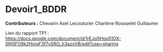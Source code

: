 # Devoir1_BDDR
**Contributeurs :**
Chevarin Axel
Lecouturier Charlène
Rousselet Guillaume


Lien du rapport TP1 :
https://docs.google.com/document/d/1rEJq1lHop51GX-SRjSFO8k2HoiqF3f7vSRO_h3azxV8/edit?usp=sharing
